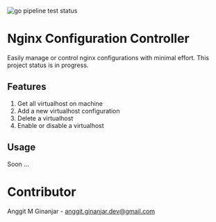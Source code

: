 ![go pipeline test status](https://github.com/itsgitz/nginxctl/actions/workflows/go.yml/badge.svg)

# Nginx Configuration Controller
Easily manage or control nginx configurations with minimal effort. This project status is in progress.

## Features
1. Get all virtualhost on machine
2. Add a new virtualhost configuration
3. Delete a virtualhost
4. Enable or disable a virtualhost

## Usage
Soon ...

# Contributor
Anggit M Ginanjar - <anggit.ginanjar.dev@gmail.com>
